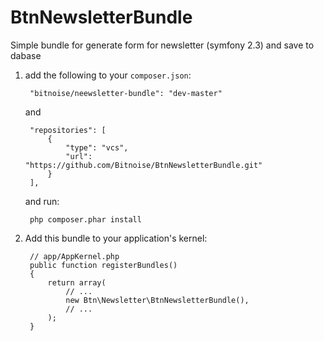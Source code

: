 BtnNewsletterBundle
==================================================================
Simple bundle for generate form for newsletter (symfony 2.3) and save to dabase

1. add the following to your `composer.json`:

        "bitnoise/neewsletter-bundle": "dev-master"

    and

        "repositories": [
            {
                "type": "vcs",
                "url":  "https://github.com/Bitnoise/BtnNewsletterBundle.git"
            }
        ],

    and run:

        php composer.phar install
2. Add this bundle to your application's kernel:

        // app/AppKernel.php
        public function registerBundles()
        {
            return array(
                // ...
                new Btn\Newsletter\BtnNewsletterBundle(),
                // ...
            );
        }